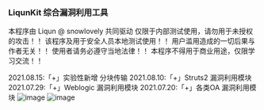 ### LiqunKit 综合漏洞利用工具

本程序由 Liqun @ snowlovely 共同驱动
仅限于内部测试使用，请勿用于未授权的攻击！！ 
该程序及用于安全人员本地测试使用！！ 
用户滥用造成的一切后果与作者无关！！ 
使用者请务必遵守当地法律！！ 
本程序不得用于商业用途，仅限学习交流！！


2021.08.15:「+」实验性新增 分块传输 
2021.08.10:「+」Struts2  漏洞利用模块
2021.07.29:「+」Weblogic 漏洞利用模块
2021.07.20:「+」各类OA    漏洞利用模块
![image](https://user-images.githubusercontent.com/89302066/130320801-74f11d0c-c981-4484-8374-5f23ea6d030c.png)
![image](https://user-images.githubusercontent.com/89302066/130320804-20678f8f-54e8-455e-8aa0-f44f3ab893da.png)



<!--
**Liqunkit/LiqunKit** is a ✨ _special_ ✨ repository because its `README.md` (this file) appears on your GitHub profile.

Here are some ideas to get you started:

- 🔭 I’m currently working on ...
- 🌱 I’m currently learning ...
- 👯 I’m looking to collaborate on ...
- 🤔 I’m looking for help with ...
- 💬 Ask me about ...
- 📫 How to reach me: ...
- 😄 Pronouns: ...
- ⚡ Fun fact: ...
-->

